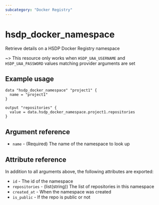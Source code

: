 ```yaml
---
subcategory: "Docker Registry"
---
```


# hsdp_docker_namespace

Retrieve details on a HSDP Docker Registry namespace

~> This resource only works when `HSDP_UAA_USERNAME` and `HSDP_UAA_PASSWORD` values matching provider arguments are set

## Example usage

```hcl
data "hsdp_docker_namespace" "project1" {
  name = "project1"
}

output "repositories" {
  value = data.hsdp_docker_namespace.project1.repositories
}

```

## Argument reference

* `name` - (Required) The name of the namespace to look up

## Attribute reference

In addition to all arguments above, the following attributes are exported:

* `id` - The id of the namespace
* `repositories` - (list(string)) The list of repositories in this namespace
* `created_at` - When the namespace was created
* `is_public` - If the repo is public or not
